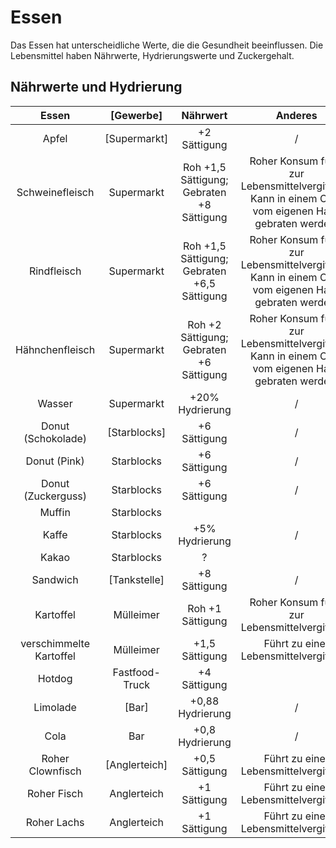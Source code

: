 # Essen
Das Essen hat unterscheidliche Werte, die die Gesundheit beeinflussen. Die Lebensmittel haben Nährwerte, Hydrierungswerte und Zuckergehalt.


## Nährwerte und Hydrierung
|          Essen          |    [Gewerbe]   |                  Nährwert                  |                                               Anderes                                               |
|:-----------------------:|:--------------:|:-------------------------------------------:|:---------------------------------------------------------------------------------------------------:|
|          Apfel          |  [Supermarkt]  |                 +2 Sättigung                |                                                  /                                                  |
|     Schweinefleisch     |   Supermarkt   |  Roh +1,5 Sättigung; Gebraten +8 Sättigung  | Roher Konsum führt zur Lebensmittelvergiftung. Kann in einem Ofen vom eigenen Haus gebraten werden. |
|       Rindfleisch       |   Supermarkt   | Roh +1,5 Sättigung; Gebraten +6,5 Sättigung | Roher Konsum führt zur Lebensmittelvergiftung. Kann in einem Ofen vom eigenen Haus gebraten werden. |
|     Hähnchenfleisch     |   Supermarkt   |   Roh +2 Sättigung; Gebraten +6 Sättigung   | Roher Konsum führt zur Lebensmittelvergiftung. Kann in einem Ofen vom eigenen Haus gebraten werden. |
|          Wasser         |   Supermarkt   |               +20% Hydrierung               |                                                  /                                                  |
|    Donut (Schokolade)   |  [Starblocks]  |                 +6 Sättigung                |                                                  /                                                  |
|       Donut (Pink)      |   Starblocks   |                 +6 Sättigung                |                                                  /                                                  |
|    Donut (Zuckerguss)   |   Starblocks   |                 +6 Sättigung                |                                                  /                                                  |
|          Muffin         |   Starblocks   |                                             |                                                                                                     |
|          Kaffe          |   Starblocks   |                +5% Hydrierung               |                                                  /                                                  |
|          Kakao          |   Starblocks   |                      ?                      |                                                                                                     |
|         Sandwich        |  [Tankstelle]  |                 +8 Sättigung                |                                                  /                                                  |
|        Kartoffel        |    Mülleimer   |               Roh +1 Sättigung              |                            Roher Konsum führt zur Lebensmittelvergiftung.                           |
| verschimmelte Kartoffel |    Mülleimer   |                +1,5 Sättigung               |                                Führt zu einer Lebensmittelvergiftung.                               |
|          Hotdog         | Fastfood-Truck |                 +4 Sättigung                |                                                                                                     |
|         Limolade        |      [Bar]     |               +0,88 Hydrierung              |                                                  /                                                  |
|           Cola          |       Bar      |               +0,8 Hydrierung               |                                                  /                                                  |
|     Roher Clownfisch    |  [Anglerteich] |                +0,5 Sättigung               |                                Führt zu einer Lebensmittelvergiftung.                               |
|       Roher Fisch       |   Anglerteich  |                 +1 Sättigung                |                                Führt zu einer Lebensmittelvergiftung.                               |
|       Roher Lachs       |   Anglerteich  |                 +1 Sättigung                |                                Führt zu einer Lebensmittelvergiftung.                               |
